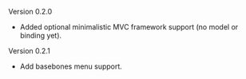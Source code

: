 Version 0.2.0
- Added optional minimalistic MVC framework support (no model or binding yet).

Version 0.2.1
- Add basebones menu support.
